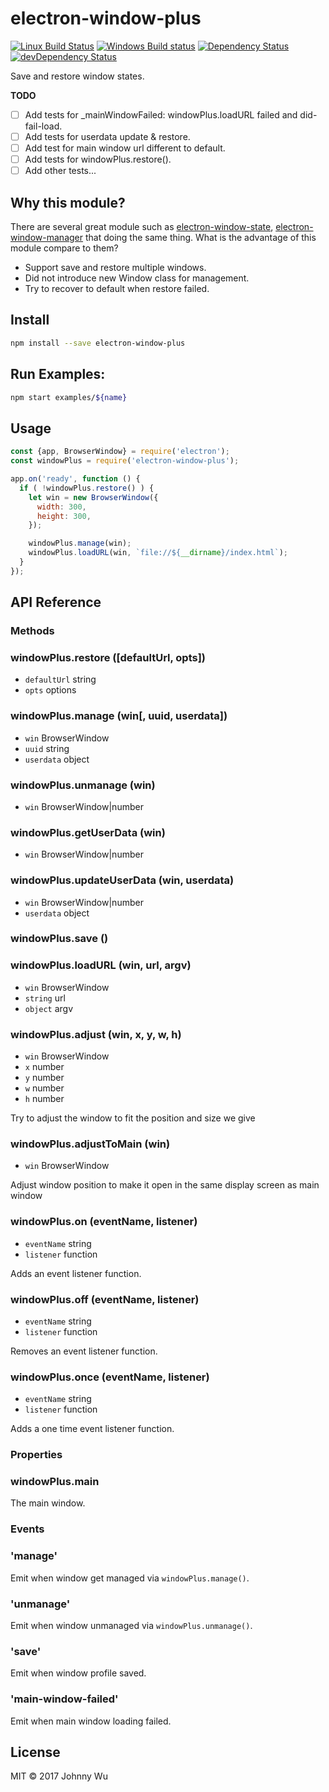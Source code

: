 # electron-window-plus

[![Linux Build Status](https://travis-ci.org/electron-utils/electron-window-plus.svg?branch=master)](https://travis-ci.org/electron-utils/electron-window-plus)
[![Windows Build status](https://ci.appveyor.com/api/projects/status/7cf5xyawomjy3na2?svg=true)](https://ci.appveyor.com/project/jwu/electron-window-plus)
[![Dependency Status](https://david-dm.org/electron-utils/electron-window-plus.svg)](https://david-dm.org/electron-utils/electron-window-plus)
[![devDependency Status](https://david-dm.org/electron-utils/electron-window-plus/dev-status.svg)](https://david-dm.org/electron-utils/electron-window-plus#info=devDependencies)

Save and restore window states.

**TODO**

  - [ ] Add tests for _mainWindowFailed: windowPlus.loadURL failed and did-fail-load.
  - [ ] Add tests for userdata update & restore.
  - [ ] Add test for main window url different to default. 
  - [ ] Add tests for windowPlus.restore().
  - [ ] Add other tests...

## Why this module?

There are several great module such as [electron-window-state](https://github.com/mawie81/electron-window-state), [electron-window-manager](https://github.com/TamkeenLMS/electron-window-manager)
that doing the same thing. What is the advantage of this module compare to them?

  - Support save and restore multiple windows.
  - Did not introduce new Window class for management.
  - Try to recover to default when restore failed.

## Install

```bash
npm install --save electron-window-plus
```

## Run Examples:

```bash
npm start examples/${name}
```

## Usage

```javascript
const {app, BrowserWindow} = require('electron');
const windowPlus = require('electron-window-plus');

app.on('ready', function () {
  if ( !windowPlus.restore() ) {
    let win = new BrowserWindow({
      width: 300,
      height: 300,
    });

    windowPlus.manage(win);
    windowPlus.loadURL(win, `file://${__dirname}/index.html`);
  }
});
```

## API Reference

### Methods

### windowPlus.restore ([defaultUrl, opts])

  - `defaultUrl` string
  - `opts` options

### windowPlus.manage (win[, uuid, userdata])

  - `win` BrowserWindow
  - `uuid` string
  - `userdata` object

### windowPlus.unmanage (win)

  - `win` BrowserWindow|number

### windowPlus.getUserData (win)

  - `win` BrowserWindow|number

### windowPlus.updateUserData (win, userdata)

  - `win` BrowserWindow|number
  - `userdata` object

### windowPlus.save ()

### windowPlus.loadURL (win, url, argv)

  - `win` BrowserWindow
  - `string` url
  - `object` argv

### windowPlus.adjust (win, x, y, w, h)
  - `win` BrowserWindow
  - `x` number
  - `y` number
  - `w` number
  - `h` number

Try to adjust the window to fit the position and size we give

### windowPlus.adjustToMain (win)

  - `win` BrowserWindow

Adjust window position to make it open in the same display screen as main window

### windowPlus.on (eventName, listener)

  - `eventName` string
  - `listener` function

Adds an event listener function.

### windowPlus.off (eventName, listener)

  - `eventName` string
  - `listener` function

Removes an event listener function.

### windowPlus.once (eventName, listener)

  - `eventName` string
  - `listener` function

Adds a one time event listener function.

### Properties

### windowPlus.main

The main window.

### Events

### 'manage'

Emit when window get managed via `windowPlus.manage()`.

### 'unmanage'

Emit when window unmanaged via `windowPlus.unmanage()`.

### 'save'

Emit when window profile saved.

### 'main-window-failed'

Emit when main window loading failed.

## License

MIT © 2017 Johnny Wu
